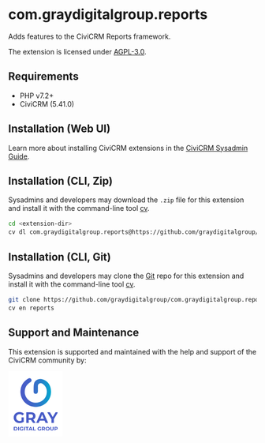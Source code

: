 # com.graydigitalgroup.reports

Adds features to the CiviCRM Reports framework.

The extension is licensed under [AGPL-3.0](LICENSE.txt).

## Requirements

* PHP v7.2+
* CiviCRM (5.41.0)

## Installation (Web UI)

Learn more about installing CiviCRM extensions in the [CiviCRM Sysadmin Guide](https://docs.civicrm.org/sysadmin/en/latest/customize/extensions/).

## Installation (CLI, Zip)

Sysadmins and developers may download the `.zip` file for this extension and
install it with the command-line tool [cv](https://github.com/civicrm/cv).

```bash
cd <extension-dir>
cv dl com.graydigitalgroup.reports@https://github.com/graydigitalgroup/com.graydigitalgroup.reports/archive/master.zip
```

## Installation (CLI, Git)

Sysadmins and developers may clone the [Git](https://en.wikipedia.org/wiki/Git) repo for this extension and
install it with the command-line tool [cv](https://github.com/civicrm/cv).

```bash
git clone https://github.com/graydigitalgroup/com.graydigitalgroup.reports.git
cv en reports
```

## Support and Maintenance

This extension is supported and maintained with the help and support of the CiviCRM community by:

[![Gray Digital Group](docs/images/graydigitalgroup-logo.png)](https://www.graydigitalgroup.com)
